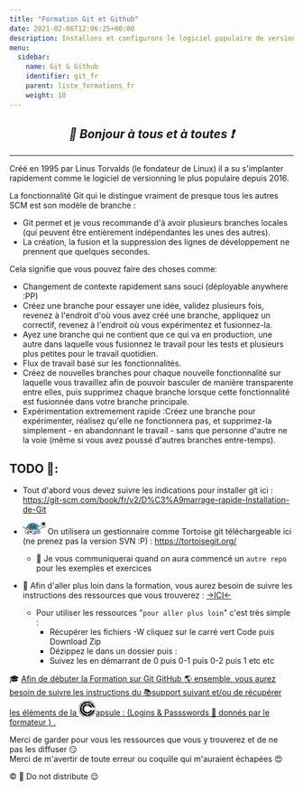 ```yaml
---
title: "Formation Git et Github"
date: 2021-02-06T12:06:25+00:00
description: Installons et configurons le logiciel populaire de versionning git github tortoise
menu:
  sidebar:
    name: Git & Github
    identifier: git_fr
    parent: liste_formations_fr
    weight: 10
---
```

*<center>:loudspeaker: Bonjour à tous et à toutes :heavy_exclamation_mark:</center>*
-
---
Créé en 1995 par Linus Torvalds (le fondateur de Linux) il a su s'implanter rapidement comme le logiciel de versionning le plus populaire depuis 2016.

La fonctionnalité Git qui le distingue vraiment de presque tous les autres SCM est son modèle de branche :

- Git permet et je vous recommande d'à avoir plusieurs branches locales (qui peuvent être entièrement indépendantes les unes des autres).
- La création, la fusion et la suppression des lignes de développement ne prennent que quelques secondes.

Cela signifie que vous pouvez faire des choses comme:

- Changement de contexte rapidement sans souci (déployable anywhere :PP)
- Créez une branche pour essayer une idée, validez plusieurs fois, revenez à l'endroit d'où vous avez créé une branche, appliquez un correctif, revenez à l'endroit où vous expérimentez et fusionnez-la.
- Ayez une branche qui ne contient que ce qui va en production, une autre dans laquelle vous fusionnez le travail pour les tests et plusieurs plus petites pour le travail quotidien.
- Flux de travail basé sur les fonctionnalités.
- Créez de nouvelles branches pour chaque nouvelle fonctionnalité sur laquelle vous travaillez afin de pouvoir basculer de manière transparente entre elles, puis supprimez chaque branche lorsque cette fonctionnalité est fusionnée dans votre branche principale.
- Expérimentation extremement rapide :Créez une branche pour expérimenter, réalisez qu'elle ne fonctionnera pas, et supprimez-la simplement - en abandonnant le travail - sans que personne d'autre ne la voie (même si vous avez poussé d'autres branches entre-temps).


 
## TODO  :roller_coaster:: 

- Tout d'abord vous devez suivre les indications pour installer git ici : https://git-scm.com/book/fr/v2/D%C3%A9marrage-rapide-Installation-de-Git
- ![tortoise git](langfr-1024px-TortoiseGit_logo.svg.png) On utilisera un gestionnaire comme Tortoise git téléchargeable ici (ne prenez pas la version SVN :P) : https://tortoisegit.org/  
  
  - :dango: Je vous communiquerai quand on aura commencé un `autre repo` pour les exemples et exercices 

- :rocket: Afin d'aller plus loin dans la formation, vous aurez besoin de suivre les instructions des ressources que vous trouverez : [->ICI<-](https://github.com/Francis-Panzani/Formation_Git/)
  - Pour utiliser les ressources "`pour aller plus loin`" c'est très simple : 
    - Récupérer les fichiers -W cliquez sur le carré vert Code puis Download Zip
    - Dézippez le dans un  dossier puis :
    - Suivez les en démarrant de 0 puis 0-1 puis 0-2 puis 1 etc etc

<div class="d-sm-block  alert alert-success  text-left" role="alert">

:mortar_board: [Afin de débuter la Formation sur Git GitHub :earth_americas: ensemble, vous aurez besoin de suivre les instructions du  :books:support suivant et/ou de récupérer les éléments de la <img style="vertical-align: bottom;" src="/images/icones/w30/capsule_30.png" alt="C">apsule : (Logins  & Passswords :closed_lock_with_key: donnés par le formateur <i class="fas fa-chalkboard-teacher"></i> ) <i class="fas fa-external-link-alt"></i>.](http://franpan.free.fr/formation/_git007 "lien vers le site contenant les fichiers de la formation")

</div>

Merci de garder pour vous les ressources que vous y trouverez et de ne pas les diffuser :smirk:  
Merci de m'avertir de toute erreur ou coquille qui m'auraient échapées :heart_eyes:

:copyright: :no_entry_sign: Do not distribute    :relieved:
